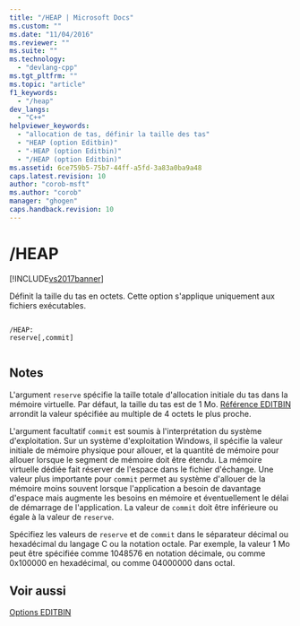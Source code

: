 ```yaml
---
title: "/HEAP | Microsoft Docs"
ms.custom: ""
ms.date: "11/04/2016"
ms.reviewer: ""
ms.suite: ""
ms.technology: 
  - "devlang-cpp"
ms.tgt_pltfrm: ""
ms.topic: "article"
f1_keywords: 
  - "/heap"
dev_langs: 
  - "C++"
helpviewer_keywords: 
  - "allocation de tas, définir la taille des tas"
  - "HEAP (option Editbin)"
  - "-HEAP (option Editbin)"
  - "/HEAP (option Editbin)"
ms.assetid: 6ce759b5-75b7-44ff-a5fd-3a83a0ba9a48
caps.latest.revision: 10
author: "corob-msft"
ms.author: "corob"
manager: "ghogen"
caps.handback.revision: 10
---
```

# /HEAP
[!INCLUDE[vs2017banner](../../assembler/inline/includes/vs2017banner.md)]

Définit la taille du tas en octets.  Cette option s'applique uniquement aux fichiers exécutables.  
  
```  
  
/HEAP:  
reserve[,commit]  
  
```  
  
## Notes  
 L'argument `reserve` spécifie la taille totale d'allocation initiale du tas dans la mémoire virtuelle.  Par défaut, la taille du tas est de 1 Mo.  [Référence EDITBIN](../../build/reference/editbin-reference.md) arrondit la valeur spécifiée au multiple de 4 octets le plus proche.  
  
 L'argument facultatif `commit` est soumis à l'interprétation du système d'exploitation.  Sur un système d'exploitation Windows, il spécifie la valeur initiale de mémoire physique pour allouer, et la quantité de mémoire pour allouer lorsque le segment de mémoire doit être étendu.  La mémoire virtuelle dédiée fait réserver de l'espace dans le fichier d'échange.  Une valeur plus importante pour `commit` permet au système d'allouer de la mémoire moins souvent lorsque l'application a besoin de davantage d'espace mais augmente les besoins en mémoire et éventuellement le délai de démarrage de l'application.  La valeur de `commit` doit être inférieure ou égale à la valeur de `reserve`.  
  
 Spécifiez les valeurs de `reserve` et de `commit` dans le séparateur décimal ou hexadécimal du langage C ou la notation octale.  Par exemple, la valeur 1 Mo peut être spécifiée comme 1048576 en notation décimale, ou comme 0x100000 en hexadécimal, ou comme 04000000 dans octal.  
  
## Voir aussi  
 [Options EDITBIN](../../build/reference/editbin-options.md)